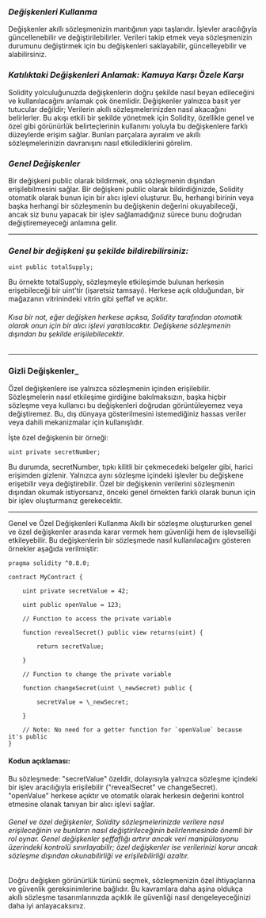 ### _Değişkenleri Kullanma_

Değişkenler akıllı sözleşmenizin mantığının yapı taşlarıdır. İşlevler aracılığıyla güncellenebilir ve değiştirilebilirler. Verileri takip etmek veya sözleşmenizin durumunu değiştirmek için bu değişkenleri saklayabilir, güncelleyebilir ve alabilirsiniz.

### _Katılıktaki Değişkenleri Anlamak: Kamuya Karşı Özele Karşı_

Solidity yolculuğunuzda değişkenlerin doğru şekilde nasıl beyan edileceğini ve kullanılacağını anlamak çok önemlidir. Değişkenler yalnızca basit yer tutucular değildir; Verilerin akıllı sözleşmelerinizden nasıl akacağını belirlerler. Bu akışı etkili bir şekilde yönetmek için Solidity, özellikle genel ve özel gibi görünürlük belirteçlerinin kullanımı yoluyla bu değişkenlere farklı düzeylerde erişim sağlar. Bunları parçalara ayıralım ve akıllı sözleşmelerinizin davranışını nasıl etkilediklerini görelim.

### _Genel Değişkenler_

Bir değişkeni public olarak bildirmek, ona sözleşmenin dışından erişilebilmesini sağlar. Bir değişkeni public olarak bildirdiğinizde, Solidity otomatik olarak bunun için bir alıcı işlevi oluşturur. Bu, herhangi birinin veya başka herhangi bir sözleşmenin bu değişkenin değerini okuyabileceği, ancak siz bunu yapacak bir işlev sağlamadığınız sürece bunu doğrudan değiştiremeyeceği anlamına gelir.

****************************************

### _Genel bir değişkeni şu şekilde bildirebilirsiniz:_
```solidity
uint public totalSupply;
```
Bu örnekte totalSupply, sözleşmeyle etkileşimde bulunan herkesin erişebileceği bir uint'tir (işaretsiz tamsayı). Herkese açık olduğundan, bir mağazanın vitrinindeki vitrin gibi şeffaf ve açıktır.

###### Kısa bir not, eğer değişken herkese açıksa, Solidity tarafından otomatik olarak onun için bir alıcı işlevi yaratılacaktır. Değişkene sözleşmenin dışından bu şekilde erişilebilecektir.

****************************************

### Gizli Değişkenler_

Özel değişkenlere ise yalnızca sözleşmenin içinden erişilebilir. Sözleşmelerin nasıl etkileşime girdiğine bakılmaksızın, başka hiçbir sözleşme veya kullanıcı bu değişkenleri doğrudan görüntüleyemez veya değiştiremez. Bu, dış dünyaya gösterilmesini istemediğiniz hassas veriler veya dahili mekanizmalar için kullanışlıdır.

İşte özel değişkenin bir örneği:
```solidity
uint private secretNumber;
```
Bu durumda, secretNumber, tıpkı kilitli bir çekmecedeki belgeler gibi, harici erişimden gizlenir. Yalnızca aynı sözleşme içindeki işlevler bu değişkene erişebilir veya değiştirebilir. Özel bir değişkenin verilerini sözleşmenin dışından okumak istiyorsanız, önceki genel örnekten farklı olarak bunun için bir işlev oluşturmanız gerekecektir.
****************************************
Genel ve Özel Değişkenleri Kullanma Akıllı bir sözleşme oluştururken genel ve özel değişkenler arasında karar vermek hem güvenliği hem de işlevselliği etkileyebilir. Bu değişkenlerin bir sözleşmede nasıl kullanılacağını gösteren örnekler aşağıda verilmiştir:

```solidity
pragma solidity ^0.8.0;

contract MyContract {

    uint private secretValue = 42;

    uint public openValue = 123;

    // Function to access the private variable

    function revealSecret() public view returns(uint) {

        return secretValue;

    }

    // Function to change the private variable

    function changeSecret(uint \_newSecret) public {

        secretValue = \_newSecret;

    }

    // Note: No need for a getter function for `openValue` because it's public
}
```

#### Kodun açıklaması:

Bu sözleşmede: "secretValue" özeldir, dolayısıyla yalnızca sözleşme içindeki bir işlev aracılığıyla erişilebilir ("revealSecret" ve changeSecret). "openValue" herkese açıktır ve otomatik olarak herkesin değerini kontrol etmesine olanak tanıyan bir alıcı işlevi sağlar.


###### Genel ve özel değişkenler, Solidity sözleşmelerinizde verilere nasıl erişileceğinin ve bunların nasıl değiştirileceğinin belirlenmesinde önemli bir rol oynar. Genel değişkenler şeffaflığı artırır ancak veri manipülasyonu üzerindeki kontrolü sınırlayabilir; özel değişkenler ise verilerinizi korur ancak sözleşme dışından okunabilirliği ve erişilebilirliği azaltır.

Doğru değişken görünürlük türünü seçmek, sözleşmenizin özel ihtiyaçlarına ve güvenlik gereksinimlerine bağlıdır. Bu kavramlara daha aşina oldukça akıllı sözleşme tasarımlarınızda açıklık ile güvenliği nasıl dengeleyeceğinizi daha iyi anlayacaksınız.

